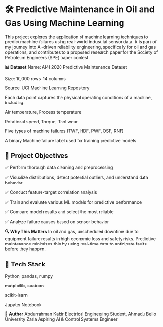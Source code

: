 # 🛠️ Predictive Maintenance in Oil and Gas Using Machine Learning
This project explores the application of machine learning techniques to predict machine failures using real-world industrial sensor data. It is part of my journey into AI-driven reliability engineering, specifically for oil and gas operations, and contributes to a proposed research paper for the Society of Petroleum Engineers (SPE) paper contest.

**📊 Dataset**
Name: AI4I 2020 Predictive Maintenance Dataset

Size: 10,000 rows, 14 columns

Source: UCI Machine Learning Repository

Each data point captures the physical operating conditions of a machine, including:

Air temperature, Process temperature

Rotational speed, Torque, Tool wear

Five types of machine failures (TWF, HDF, PWF, OSF, RNF)

A binary Machine failure label used for training predictive models

## 🎯 Project Objectives
✅ Perform thorough data cleaning and preprocessing

✅ Visualize distributions, detect potential outliers, and understand data behavior

✅ Conduct feature-target correlation analysis

✅ Train and evaluate various ML models for predictive performance

✅ Compare model results and select the most reliable

✅ Analyze failure causes based on sensor behavior

**🔍 Why This Matters**
In oil and gas, unscheduled downtime due to equipment failure results in high economic loss and safety risks. Predictive maintenance minimizes this by using real-time data to anticipate faults before they happen.

## 🚀 Tech Stack
Python, pandas, numpy

matplotlib, seaborn

scikit-learn

Jupyter Notebook

**🧠 Author**
Abdurrahman Kabir
Electrical Engineering Student, Ahmadu Bello University Zaria
Aspiring AI & Control Systems Engineer
